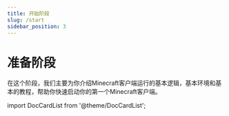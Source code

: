 ```yaml
---
title: 开始阶段
slug: /start
sidebar_position: 3
---
```


# 准备阶段

在这个阶段，我们主要为你介绍Minecraft客户端运行的基本逻辑，基本环境和基本的教程，帮助你快速启动你的第一个Minecraft客户端。

import DocCardList from '@theme/DocCardList';

<DocCardList />